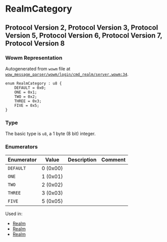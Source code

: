 # RealmCategory

## Protocol Version 2, Protocol Version 3, Protocol Version 5, Protocol Version 6, Protocol Version 7, Protocol Version 8

### Wowm Representation

Autogenerated from `wowm` file at [`wow_message_parser/wowm/login/cmd_realm/server.wowm:34`](https://github.com/gtker/wow_messages/tree/main/wow_message_parser/wowm/login/cmd_realm/server.wowm#L34).

```rust,ignore
enum RealmCategory : u8 {
    DEFAULT = 0x0;
    ONE = 0x1;
    TWO = 0x2;
    THREE = 0x3;
    FIVE = 0x5;
}
```
### Type
The basic type is `u8`, a 1 byte (8 bit) integer.
### Enumerators
| Enumerator | Value  | Description | Comment |
| --------- | -------- | ----------- | ------- |
| `DEFAULT` | 0 (0x00) |  |  |
| `ONE` | 1 (0x01) |  |  |
| `TWO` | 2 (0x02) |  |  |
| `THREE` | 3 (0x03) |  |  |
| `FIVE` | 5 (0x05) |  |  |

Used in:
* [Realm](realm.md)
* [Realm](realm.md)
* [Realm](realm.md)

